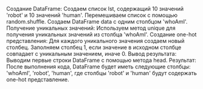 Создание DataFrame:
Создаем список lst, содержащий 10 значений 'robot' и 10 значений 'human'.
Перемешиваем список с помощью random.shuffle.
Создаем DataFrame data с одним столбцом 'whoAmI'.
Получение уникальных значений:
Используем метод unique для получения уникальных значений из столбца 'whoAmI'.
Создание one-hot представления:
Для каждого уникального значения создаем новый столбец.
Заполняем столбец 1, если значение в исходном столбце совпадает с уникальным значением, иначе 0.
Вывод результата:
Выводим первые строки DataFrame с помощью метода head.
Результат:
После выполнения кода, DataFrame будет иметь следующие столбцы: 'whoAmI', 'robot', 'human', где столбцы 'robot' и 'human' будут содержать one-hot представление.